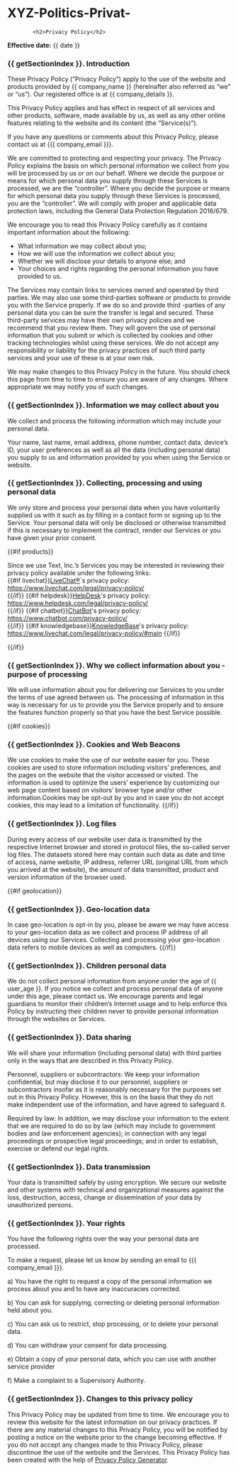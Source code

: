 # XYZ-Politics-Privat-
          
            <h2>Privacy Policy</h2>
<p><strong>Effective date:</strong> {{ date }}</p>
<h3>{{ getSectionIndex }}. Introduction</h3>
<p>These Privacy Policy (“Privacy Policy”) apply to the use of the website and products provided by {{ company_name }} (hereinafter also referred as “we” or “us”). Our registered office is at {{ company_details }}.</p>
<p>This Privacy Policy applies and has effect in respect of all services and other products, software, made available by us, as well as any other online features relating to the website and its content (the “Service(s)”).</p>
<p>If you have any questions or comments about this Privacy Policy, please contact us at {{{ company_email }}}.</p>
<p>We are committed to protecting and respecting your privacy. The Privacy Policy explains the basis on which personal information we collect from you will be processed by us or on our behalf. Where we decide the purpose or means for which personal data you supply through these Services is processed, we are the “controller”. Where you decide the purpose or means for which personal data you supply through these Services is processed, you are the “controller”. We will comply with proper and applicable data protection laws, including the General Data Protection Regulation 2016/679.</p>
<p>We encourage you to read this Privacy Policy carefully as it contains important information about the following:</p>
<ul>
  <li>What information we may collect about you;</li>
  <li>How we will use the information we collect about you;</li>
  <li>Whether we will disclose your details to anyone else; and</li>
  <li>Your choices and rights regarding the personal information you have provided to us.</li>
</ul>
<p>The Services may contain links to services owned and operated by third parties. We may also use some third-parties software or products to provide you with the Service properly. If we do so and provide third -parties of any personal data you can be sure the transfer is legal and secured. These third-party services may have their own privacy policies and we recommend that you review them. They will govern the use of personal information that you submit or which is collected by cookies and other tracking technologies whilst using these services. We do not accept any responsibility or liability for the privacy practices of such third party services and your use of these is at your own risk.</p>
<p>We may make changes to this Privacy Policy in the future. You should check this page from time to time to ensure you are aware of any changes. Where appropriate we may notify you of such changes.</p>
<h3>{{ getSectionIndex }}. Information we may collect about you</h3>
<p>We collect and process the following information which may include your personal data.</p>
<p>Your name, last name, email address, phone number, contact data, device’s ID, your user preferences as well as all the data (including personal data) you supply to us and information provided by you when using the Service or website.</p>
<h3>{{ getSectionIndex }}. Collecting, processing and using personal data</h3>
<p>We only store and process your personal data when you have voluntarily supplied us with it such as by filling in a contact form or signing up to the Service. Your personal data will only be disclosed or otherwise transmitted if this is necessary to implement the contract, render our Services or you have given your prior consent.</p>
{{#if products}}
<p>Since we use Text, Inc.’s Services you may be interested in reviewing their privacy policy available under the following links:<br>
{{#if livechat}}<a href="https://www.livechat.com" target="_blank">LiveChat®</a>`s privacy policy: <a href="https://www.livechat.com/legal/privacy-policy/?ppg" target="_blank">https://www.livechat.com/legal/privacy-policy/</a><br>
{{/if}}
{{#if helpdesk}}<a href="https://www.helpdesk.com" target="_blank">HelpDesk</a>'s privacy policy: <a href="https://www.helpdesk.com/legal/privacy-policy/?ppg" target="_blank">https://www.helpdesk.com/legal/privacy-policy/</a><br>
{{/if}}
{{#if chatbot}}<a href="https://www.chatbot.com" target="_blank">ChatBot</a>'s privacy policy: <a href="https://www.chatbot.com/privacy-policy?ppg" target="_blank">https://www.chatbot.com/privacy-policy/</a><br>
{{/if}}
{{#if knowledgebase}}<a href="https://www.knowledgebase.com" target="_blank">KnowledgeBase</a>'s privacy policy: <a href="https://www.livechat.com/legal/privacy-policy/#main?ppg" target="_blank">https://www.livechat.com/legal/privacy-policy/#main</a>
{{/if}}</p>
{{/if}}
<h3>{{ getSectionIndex }}. Why we collect information about you - purpose of processing</h3>
<p>We will use information about you for delivering our Services to you under the terms of use agreed between us. The processing of information in this way is necessary for us to provide you the Service properly and to ensure the features function properly so that you have the best Service possible.</p>
<p>{{#if cookies}}</p>
<h3>{{ getSectionIndex }}. Cookies and Web Beacons</h3>
<p>We use cookies to make the use of our website easier for you. These cookies are used to store information including visitors’ preferences, and the pages on the website that the visitor accessed or visited. The information is used to optimize the users’ experience by customizing our web page content based on visitors’ browser type and/or other information.Cookies may be opt-out by you and in case you do not accept cookies, this may lead to a limitation of functionality.
{{/if}}</p>
<h3>{{ getSectionIndex }}. Log files</h3>
<p>During every access of our website user data is transmitted by the respective Internet browser and stored in protocol files, the so-called server log files. The datasets stored here may contain such data as date and time of access, name website, IP address, referrer URL (original URL from which you arrived at the website), the amount of data transmitted, product and version information of the browser used.</p>
<p>{{#if geolocation}}</p>
<h3>{{ getSectionIndex }}. Geo-location data</h3>
<p>In case geo-location is opt-in by you, please be aware we may have access to your geo-location data as we collect and process IP address of all devices using our Services. Collecting and processing your geo-location data refers to mobile devices as well as computers.
{{/if}}</p>
<h3>{{ getSectionIndex }}. Children personal data</h3>
<p>We do not collect personal information from anyone under the age of {{ user_age }}. If you notice we collect and process personal data of anyone under this age, please contact us. We encourage parents and legal guardians to monitor their children’s Internet usage and to help enforce this Policy by instructing their children never to provide personal information through the websites or Services.</p>
<h3>{{ getSectionIndex }}. Data sharing</h3>
<p>We will share your information (including personal data) with third parties only in the ways that are described in this Privacy Policy.</p>
<p>Personnel, suppliers or subcontractors: We keep your information confidential, but may disclose it to our personnel, suppliers or subcontractors insofar as it is reasonably necessary for the purposes set out in this Privacy Policy. However, this is on the basis that they do not make independent use of the information, and have agreed to safeguard it.</p>
<p>Required by law: In addition, we may disclose your information to the extent that we are required to do so by law (which may include to government bodies and law enforcement agencies); in connection with any legal proceedings or prospective legal proceedings; and in order to establish, exercise or defend our legal rights.</p>
<h3>{{ getSectionIndex }}. Data transmission</h3>
<p>Your data is transmitted safely by using encryption. We secure our website and other systems with technical and organizational measures against the loss, destruction, access, change or dissemination of your data by unauthorized persons.</p>
<h3>{{ getSectionIndex }}. Your rights</h3>
<p>You have the following rights over the way your personal data are processed.</p>
<p>To make a request, please let us know by sending an email to {{{ company_email }}}.</p>
<p>a) You have the right to request a copy of the personal information we process about you and to have any inaccuracies corrected.</p>
<p>b) You can ask for supplying, correcting or deleting personal information held about you.</p>
<p>c) You can ask us to restrict, stop processing, or to delete your personal data.</p>
<p>d) You can withdraw your consent for data processing.</p>
<p>e) Obtain a copy of your personal data, which you can use with another service provider</p>
<p>f) Make a complaint to a Supervisory Authority.</p>
<h3>{{ getSectionIndex }}. Changes to this privacy policy</h3>
<p>This Privacy Policy may be updated from time to time. We encourage you to review this website for the latest information on our privacy practices. If there are any material changes to this Privacy Policy, you will be notified by posting a notice on the website prior to the change becoming effective. If you do not accept any changes made to this Privacy Policy, please discontinue the use of the website and the Services. This Privacy Policy has been created with the help of <a href="http://livechat.com/privacy-policy-generator/?ppg" target="_blank">Privacy Policy Generator</a>.</p>

        
